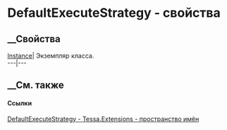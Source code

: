 # DefaultExecuteStrategy - свойства
##  __Свойства
[Instance](P_Tessa_Extensions_DefaultExecuteStrategy_Instance.htm)| Экземпляр
класса.  
---|---  
##  __См. также
#### Ссылки
[DefaultExecuteStrategy - ](T_Tessa_Extensions_DefaultExecuteStrategy.htm)
[Tessa.Extensions - пространство имён](N_Tessa_Extensions.htm)
